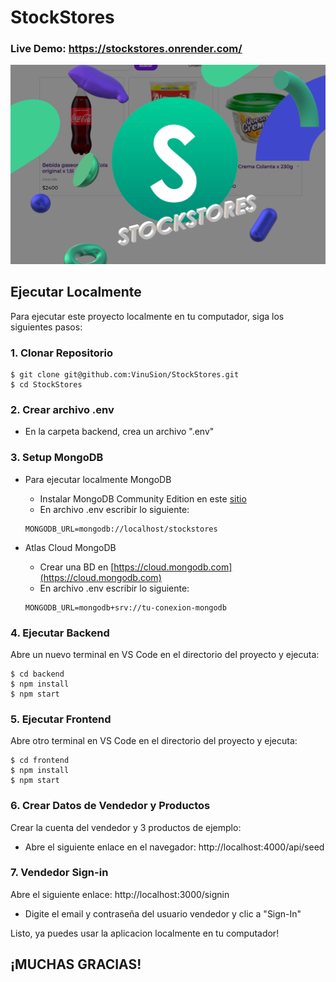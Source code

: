 # StockStores

### Live Demo: https://stockstores.onrender.com/

![stockstores](/frontend/public/images/stockstores.png)

## Ejecutar Localmente 

Para ejecutar este proyecto localmente en tu computador, siga los siguientes pasos:

### 1. Clonar Repositorio

```
$ git clone git@github.com:VinuSion/StockStores.git
$ cd StockStores
```

### 2. Crear archivo .env

- En la carpeta backend, crea un archivo ".env"

### 3. Setup MongoDB

- Para ejecutar localmente MongoDB
  - Instalar MongoDB Community Edition en este [sitio](https://www.mongodb.com/try/download/community)
  - En archivo .env escribir lo siguiente:
  ```
  MONGODB_URL=mongodb://localhost/stockstores
  ```

- Atlas Cloud MongoDB
  - Crear una BD en [https://cloud.mongodb.com](https://cloud.mongodb.com)
  - En archivo .env escribir lo siguiente:
  ```
  MONGODB_URL=mongodb+srv://tu-conexion-mongodb
  ```

### 4. Ejecutar Backend

Abre un nuevo terminal en VS Code en el directorio del proyecto y ejecuta:
```
$ cd backend
$ npm install
$ npm start
```

### 5. Ejecutar Frontend
Abre otro terminal en VS Code en el directorio del proyecto y ejecuta:
```
$ cd frontend
$ npm install
$ npm start
```

### 6. Crear Datos de Vendedor y Productos
Crear la cuenta del vendedor y 3 productos de ejemplo:
- Abre el siguiente enlace en el navegador: http://localhost:4000/api/seed

### 7. Vendedor Sign-in

Abre el siguiente enlace: http://localhost:3000/signin
- Digite el email y contraseña del usuario vendedor y clic a "Sign-In"

Listo, ya puedes usar la aplicacion localmente en tu computador!

## ¡MUCHAS GRACIAS!

